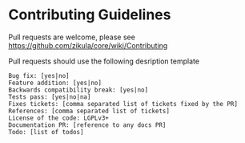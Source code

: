 Contributing Guidelines
=======================

Pull requests are welcome, please see https://github.com/zikula/core/wiki/Contributing

Pull requests should use the following desription template

    Bug fix: [yes|no]
    Feature addition: [yes|no]
    Backwards compatibility break: [yes|no]
    Tests pass: [yes|no|na]
    Fixes tickets: [comma separated list of tickets fixed by the PR]
    References: [comma separated list of tickets]
    License of the code: LGPLv3+
    Documentation PR: [reference to any docs PR]
    Todo: [list of todos]

